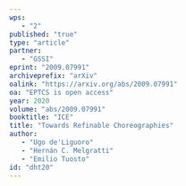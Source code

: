 ```yaml
---
wps: 
   - "2"
published: "true"
type: "article"
partner: 
   - "GSSI"
eprint: "2009.07991"
archiveprefix: "arXiv"
oalink: "https://arxiv.org/abs/2009.07991"
oa: "EPTCS is open access"
year: 2020
volume: "abs/2009.07991"
booktitle: "ICE"
title: "Towards Refinable Choreographies"
author: 
   - "Ugo de'Liguoro"
   - "Hernán C. Melgratti"
   - "Emilio Tuosto"
id: "dht20"
---
```

